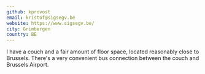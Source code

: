 ```yaml
---
github: kprovost
email: kristof@sigsegv.be
website: https://www.sigsegv.be/
city: Grimbergen
country: BE
---
```


I have a couch and a fair amount of floor space, located reasonably close to
Brussels. There's a very convenient bus connection between the couch and
Brussels Airport.
